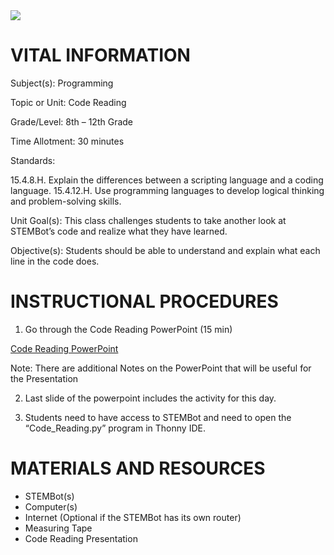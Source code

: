 <img src=https://github.com/BotDevLLC/BotDevCurriculum/blob/master/Pictures/Botdev.png>

# VITAL INFORMATION

Subject(s):          Programming	 

Topic or Unit:     Code Reading

Grade/Level:       8th – 12th Grade

Time Allotment:	 30 minutes

Standards:     

15.4.8.H. Explain the differences between a scripting language and a coding language. 
15.4.12.H. Use programming languages to develop logical thinking and problem-solving skills.

Unit Goal(s):      This class challenges students to take another look at STEMBot’s code and realize what they have learned.

Objective(s):      Students should be able to understand and explain what each line in the code does. 


# INSTRUCTIONAL PROCEDURES

1.	Go through the Code Reading PowerPoint (15 min) 

<a href="https://drive.google.com/drive/folders/1TlCjP6Bkpg13Qsw1Cs8BklpU52qCTcjN">Code Reading PowerPoint</a>

Note: There are additional Notes on the PowerPoint that will be useful for the Presentation  

2.	Last slide of the powerpoint includes the activity for this day. 

3.	Students need to have access to STEMBot and need to open the “Code_Reading.py” program in Thonny IDE. 



# MATERIALS AND RESOURCES

* STEMBot(s)
* Computer(s)
* Internet (Optional if the STEMBot has its own router)
* Measuring Tape
* Code Reading Presentation



